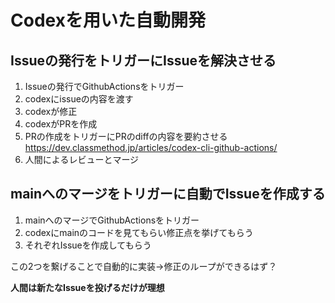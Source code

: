 # Codexを用いた自動開発

## Issueの発行をトリガーにIssueを解決させる

1. Issueの発行でGithubActionsをトリガー
2. codexにissueの内容を渡す
3. codexが修正
4. codexがPRを作成
5. PRの作成をトリガーにPRのdiffの内容を要約させる
https://dev.classmethod.jp/articles/codex-cli-github-actions/
6. 人間によるレビューとマージ

## mainへのマージをトリガーに自動でIssueを作成する

1. mainへのマージでGithubActionsをトリガー
2. codexにmainのコードを見てもらい修正点を挙げてもらう
3. それぞれIssueを作成してもらう

この2つを繋げることで自動的に実装→修正のループができるはず？

**人間は新たなIssueを投げるだけが理想**